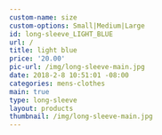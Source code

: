 ```yaml
---
custom-name: size
custom-options: Small|Medium|Large
id: long-sleeve_LIGHT_BLUE
url: /
title: light blue
price: '20.00'
pic-url: /img/long-sleeve-main.jpg
date: 2018-2-8 10:51:01 -08:00
categories: mens-clothes
main: true
type: long-sleeve
layout: products
thumbnail: /img/long-sleeve-main.jpg
---
```

